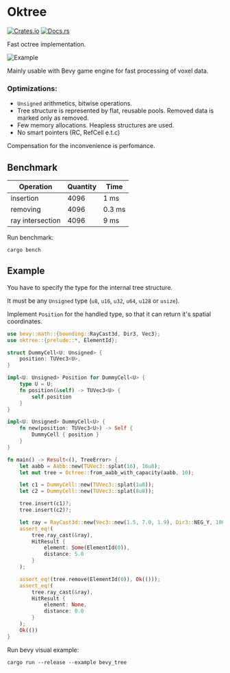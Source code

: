 # Oktree

[![Crates.io](https://img.shields.io/crates/v/oktree.svg)](https://crates.io/crates/oktree)
[![Docs.rs](https://docs.rs/oktree/badge.svg)](https://docs.rs/oktree)

Fast octree implementation.

![Example](/assets/example.gif)

Mainly usable with Bevy game engine for fast processing of voxel data.

### Optimizations:

- `Unsigned` arithmetics, bitwise operations.
- Tree structure is represented by flat, reusable pools. Removed data is marked only as removed.
- Few memory allocations. Heapless structures are used.
- No smart pointers (RC, RefCell e.t.c)

Compensation for the inconvenience is perfomance.

## Benchmark

| Operation        | Quantity | Time   |
| ---------------- | -------- | ------ |
| insertion        | 4096     | 1 ms   |
| removing         | 4096     | 0.3 ms |
| ray intersection | 4096     | 9 ms   |

Run benchmark:

```
cargo bench
```

## Example

You have to specify the type for the internal tree structure.

It must be any `Unsigned` type (`u8`, `u16`, `u32`, `u64`, `u128` or `usize`).

Implement `Position` for the handled type, so that it can return it's spatial coordinates.

```rust
use bevy::math::{bounding::RayCast3d, Dir3, Vec3};
use oktree::{prelude::*, ElementId};

struct DummyCell<U: Unsigned> {
    position: TUVec3<U>,
}

impl<U: Unsigned> Position for DummyCell<U> {
    type U = U;
    fn position(&self) -> TUVec3<U> {
        self.position
    }
}

impl<U: Unsigned> DummyCell<U> {
    fn new(position: TUVec3<U>) -> Self {
        DummyCell { position }
    }
}

fn main() -> Result<(), TreeError> {
    let aabb = Aabb::new(TUVec3::splat(16), 16u8);
    let mut tree = Octree::from_aabb_with_capacity(aabb, 10);

    let c1 = DummyCell::new(TUVec3::splat(1u8));
    let c2 = DummyCell::new(TUVec3::splat(8u8));

    tree.insert(c1)?;
    tree.insert(c2)?;

    let ray = RayCast3d::new(Vec3::new(1.5, 7.0, 1.9), Dir3::NEG_Y, 100.0);
    assert_eq!(
        tree.ray_cast(&ray),
        HitResult {
            element: Some(ElementId(0)),
            distance: 5.0
        }
    );

    assert_eq!(tree.remove(ElementId(0)), Ok(()));
    assert_eq!(
        tree.ray_cast(&ray),
        HitResult {
            element: None,
            distance: 0.0
        }
    );
    Ok(())
}
```

Run bevy visual example:

```
cargo run --release --example bevy_tree
```
